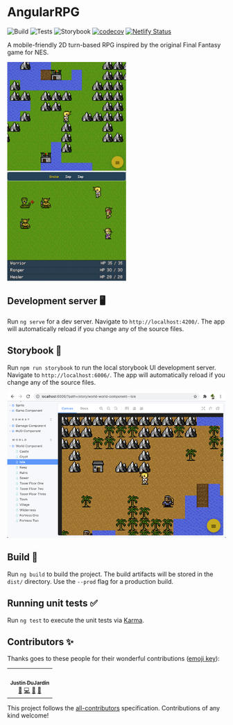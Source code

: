 # AngularRPG

![Build](https://github.com/justindujardin/angular-rpg/workflows/Build/badge.svg)
![Tests](https://github.com/justindujardin/angular-rpg/workflows/Tests/badge.svg)
![Storybook](https://github.com/justindujardin/angular-rpg/workflows/Storybook/badge.svg)
[![codecov](https://codecov.io/gh/justindujardin/angular-rpg/branch/master/graph/badge.svg?token=NZkd78oQdT)](https://codecov.io/gh/justindujardin/angular-rpg)
[![Netlify Status](https://api.netlify.com/api/v1/badges/7c7eae32-2aaf-4605-a517-bc4c2724d53b/deploy-status)](https://angular-rpg.netlify.app/)

A mobile-friendly 2D turn-based RPG inspired by the original Final Fantasy game for NES.

<a href="https://angular-rpg.netlify.app/" target="_blank">
<img height="250" src=".data/world_map.png">
<img height="250" src=".data/combat.png">
</a>

## Development server 🖥

Run `ng serve` for a dev server. Navigate to `http://localhost:4200/`. The app will automatically reload if you change any of the source files.

## Storybook 💄

Run `npm run storybook` to run the local storybook UI development server. Navigate to `http://localhost:6006/`. The app will automatically reload if you change any of the source files.

![World Map](.data/storybook.png)

## Build 🔨

Run `ng build` to build the project. The build artifacts will be stored in the `dist/` directory. Use the `--prod` flag for a production build.

## Running unit tests ✅

Run `ng test` to execute the unit tests via [Karma](https://karma-runner.github.io).

## Contributors ✨

Thanks goes to these people for their wonderful contributions ([emoji key](https://allcontributors.org/docs/en/emoji-key)):

<!-- ALL-CONTRIBUTORS-LIST:START - Do not remove or modify this section -->
<!-- prettier-ignore-start -->
<!-- markdownlint-disable -->
<table>
  <tr>
    <td align="center"><a href="https://mathy.ai"><img src="https://avatars0.githubusercontent.com/u/101493?v=4" width="100px;" alt=""/><br /><sub><b>Justin DuJardin</b></sub></a><br /><a href="https://github.com/justindujardin/angular-rpg/commits?author=justindujardin" title="Documentation">📖</a> <a href="https://github.com/justindujardin/angular-rpg/commits?author=justindujardin" title="Code">💻</a> <a href="#design-justindujardin" title="Design">🎨</a> <a href="#ideas-justindujardin" title="Ideas, Planning, & Feedback">🤔</a></td>
  </tr>
</table>

<!-- markdownlint-enable -->
<!-- prettier-ignore-end -->
<!-- ALL-CONTRIBUTORS-LIST:END -->

This project follows the [all-contributors](https://github.com/all-contributors/all-contributors) specification. Contributions of any kind welcome!

